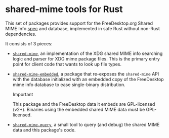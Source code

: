 # shared-mime tools for Rust

This set of packages provides support for the FreeDesktop.org Shared MIME Info
[spec][] and database, implemented in safe Rust without non-Rust dependencies.

[spec]: https://specifications.freedesktop.org/shared-mime-info-spec/shared-mime-info-spec-latest.html

It consists of 3 pieces:

-   [`shared-mime`](shared-mime/), an implementation of the XDG shared MIME info
    searching logic and parser for XDG mime package files.  This is the primary
    entry point for client code that wants to look up file types.

-   [`shared-mime-embedded`](shared-mime-embedded/), a package that re-exposes the
    `shared-mime` API with the database initialized with an embedded copy of the
    FreeDesktop mime info database to ease single-binary distribution.

    > [!IMPORTANT]
    > This package and the FreeDesktop data it embeds are GPL-licensed (v2+). Binaries
    > using the embedded shared MIME data must be GPL-licensed.

-   [`shared-mime-query`](shared-mime-query), a small tool to query (and debug)
    the shared MIME data and this package's code.
